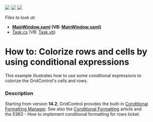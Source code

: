 <!-- default badges list -->
![](https://img.shields.io/endpoint?url=https://codecentral.devexpress.com/api/v1/VersionRange/128648972/21.1.5%2B)
[![](https://img.shields.io/badge/Open_in_DevExpress_Support_Center-FF7200?style=flat-square&logo=DevExpress&logoColor=white)](https://supportcenter.devexpress.com/ticket/details/E4256)
[![](https://img.shields.io/badge/📖_How_to_use_DevExpress_Examples-e9f6fc?style=flat-square)](https://docs.devexpress.com/GeneralInformation/403183)
<!-- default badges end -->
<!-- default file list -->
*Files to look at*:

* **[MainWindow.xaml](./CS/GridWithExpressions/MainWindow.xaml) (VB: [MainWindow.xaml](./VB/GridWithExpressions/MainWindow.xaml))**
* [Task.cs](./CS/GridWithExpressions/Task.cs) (VB: [Task.vb](./VB/GridWithExpressions/Task.vb))
<!-- default file list end -->
# How to: Colorize rows and cells by using conditional expressions


<p>This example illustrates how to use some conditional expressions to colorize the GridControl's cells and rows.</p>


<h3>Description</h3>

<p>Starting from version <strong>14.2</strong>, GridControl provides the built-in <a href="https://documentation.devexpress.com/#WPF/CustomDocument113996/Conditional%20Formatting%20Manager">Conditional Formatting Manager</a>. See also the&nbsp;<a href="https://documentation.devexpress.com/#WPF/CustomDocument17130">Conditional Formatting</a>&nbsp;article and the&nbsp;<a data-ticket="E983">E983 - How to implement conditional formatting for rows</a>&nbsp;ticket.</p>

<br/>


